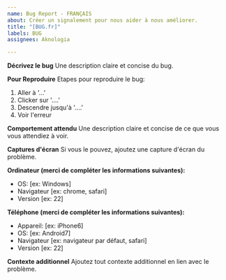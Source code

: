 ```yaml
---
name: Bug Report - FRANÇAIS
about: Créer un signalement pour nous aider à nous améliorer.
title: "[BUG.fr]"
labels: BUG
assignees: Aknologia

---
```


**Décrivez le bug**
Une description claire et concise du bug.

**Pour Reproduire**
Etapes pour reproduire le bug:
1. Aller à '...'
2. Clicker sur '....'
3. Descendre jusqu'à '....'
4. Voir l'erreur

**Comportement attendu**
Une description claire et concise de ce que vous vous attendiez à voir.

**Captures d'écran**
Si vous le pouvez, ajoutez une capture d'écran du problème.

**Ordinateur (merci de compléter les informations suivantes):**
 - OS: [ex: Windows]
 - Navigateur [ex: chrome, safari]
 - Version [ex: 22]

**Téléphone (merci de compléter les informations suivantes):**
 - Appareil: [ex: iPhone6]
 - OS: [ex: Android7]
 - Navigateur [ex: navigateur par défaut, safari]
 - Version [ex: 22]

**Contexte additionnel**
Ajoutez tout contexte additionnel en lien avec le problème.
